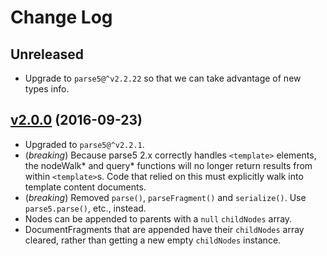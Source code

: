 # Change Log

## Unreleased

- Upgrade to `parse5@^v2.2.22` so that we can take advantage of new types info.

## [v2.0.0](https://github.com/PolymerLabs/dom5/tree/v2.0.0) (2016-09-23)
- Upgraded to `parse5@^v2.2.1`.
- (*breaking*) Because parse5 2.x correctly handles `<template>` elements,
  the nodeWalk* and query* functions will no longer return results from within
  `<template>`s. Code that relied on this must explicitly walk into template
  content documents.
- (*breaking*) Removed `parse()`, `parseFragment()` and `serialize()`. Use
  `parse5.parse()`, etc., instead.
- Nodes can be appended to parents with a `null` `childNodes` array.
- DocumentFragments that are appended have their `childNodes` array cleared,
  rather than getting a new empty `childNodes` instance.
